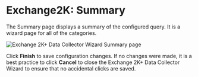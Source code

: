 # Exchange2K: Summary

The Summary page displays a summary of the configured query. It is a wizard page for all of the
categories.

![Exchange 2K+ Data Collector Wizard Summary page](/img/product_docs/accessanalyzer/11.6/admin/datacollector/exchange2k/summary.webp)

Click **Finish** to save configuration changes. If no changes were made, it is a best practice to
click **Cancel** to close the Exchange 2K+ Data Collector Wizard to ensure that no accidental clicks
are saved.
